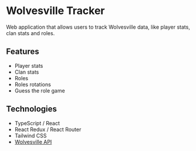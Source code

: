 # Wolvesville Tracker

Web application that allows users to track Wolvesville data, like player stats, clan stats and roles.

## Features
- Player stats
- Clan stats
- Roles
- Roles rotations
- Guess the role game

## Technologies
- TypeScript / React
- React Redux / React Router
- Tailwind CSS
- [Wolvesville API](https://api-docs.wolvesville.com/)

